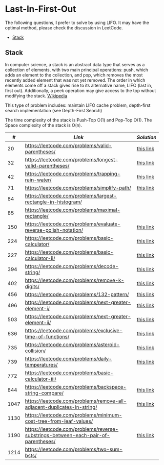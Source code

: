 # Last-In-First-Out

The following questions, I prefer to solve by using LIFO. It may have the optimal method, please check the discussion in LeetCode.  

* [Stack](##Stack)

## Stack

In computer science, a stack is an abstract data type that serves as a collection of elements, with two main principal operations: push, which adds an element to the collection, and pop, which removes the most recently added element that was not yet removed. The order in which elements come off a stack gives rise to its alternative name, LIFO (last in, first out). Additionally, a peek operation may give access to the top without modifying the stack. [Wikipedia](https://en.wikipedia.org/wiki/Stack_(abstract_data_type))

This type of problem includes: maintain LIFO cache problem, depth-first search implementation (see Depth-First Search)

The time complexity of the stack is Push-Top O(1) and Pop-Top O(1). The Space complexity of the stack is O(n). 

| *#* | *Link* |*Solution* |
| ---- | --------------------------------- | --------------------------------- |
| 20 | https://leetcode.com/problems/valid-parentheses/ | [this link](../practice/solution/0020_valid_parentheses.py) |
| 32 | https://leetcode.com/problems/longest-valid-parentheses/ | [this link](../practice/solution/0032_longest_valid_parentheses.py) |
| 42 | https://leetcode.com/problems/trapping-rain-water/ | [this link](../practice/solution/0042_trapping_rain_water.py) |
| 71 | https://leetcode.com/problems/simplify-path/ | [this link](../practice/solution/0071_simplify_path.py) |
| 84 | https://leetcode.com/problems/largest-rectangle-in-histogram/ | |
| 85 | https://leetcode.com/problems/maximal-rectangle/ | |
| 150 | https://leetcode.com/problems/evaluate-reverse-polish-notation/ | [this link](../practice/solution/0150_evaluate_reverse_polish_notation.py) |
| 224 | https://leetcode.com/problems/basic-calculator/ | [this link](../practice/solution/0224_basic_calculator.py) |
| 227 | https://leetcode.com/problems/basic-calculator-ii/ | [this link](../practice/solution/0227_basic_calculator_ii.py) |
| 394 | https://leetcode.com/problems/decode-string/ | [this link](../practice/solution/0394_decode_string.py) |
| 402 | https://leetcode.com/problems/remove-k-digits/ | [this link](../practice/solution/0402_remove_k_digits.py) | 
| 456 | https://leetcode.com/problems/132-pattern/ | [this link](../practice/solution/0456_132_pattern.py) |
| 496 | https://leetcode.com/problems/next-greater-element-i/ | [this link](../practice/solution/0469_next_greater_element_i.py) |
| 503 | https://leetcode.com/problems/next-greater-element-ii/ | [this link](../practice/solution/0503_next_greater_element_ii.py) |
| 636 | https://leetcode.com/problems/exclusive-time-of-functions/ | [this link](../practice/solution/0636_exclusive_time_of_functions.py) |
| 735 | https://leetcode.com/problems/asteroid-collision/ | [this link](../practice/solution/0735_asteroid_collision.py) |
| 739 | https://leetcode.com/problems/daily-temperatures/ | [this link](../practice/solution/0739_daily_temperatures.py) |
| 772 | https://leetcode.com/problems/basic-calculator-iii/ | |
| 844 | https://leetcode.com/problems/backspace-string-compare/ | [this link](../practice/solution/0844_backspace_string_compare.py) |
| 1047 | https://leetcode.com/problems/remove-all-adjacent-duplicates-in-string/ | [this link](../practice/solution/1047_remove_all_adjacent_duplicates_in_string.py) |
| 1130 | https://leetcode.com/problems/minimum-cost-tree-from-leaf-values/ | |
| 1190 | https://leetcode.com/problems/reverse-substrings-between-each-pair-of-parentheses/ | [this link](../practice/solution/1190_reverse_substrings_between_each_pair_of_parentheses.py) |
| 1214 | https://leetcode.com/problems/two-sum-bsts/ | |